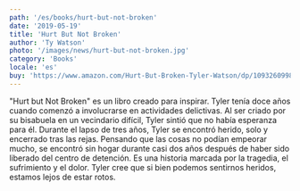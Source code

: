 ```yaml
---
path: '/es/books/hurt-but-not-broken'
date: '2019-05-19'
title: 'Hurt But Not Broken'
author: 'Ty Watson'
photo: '/images/news/hurt-but-not-broken.jpg'
category: 'Books'
locale: 'es'
buy: 'https://www.amazon.com/Hurt-But-Broken-Tyler-Watson/dp/1093260998/ref=sr_1_1?crid=3FTBZQJDJFZE7&keywords=hurt+but+not+broken+tyler+watson&qid=1573660541&sprefix=hurt+but+not+%2Caps%2C149&sr=8-1'
---
```


"Hurt but Not Broken" es un libro creado para inspirar. Tyler tenía doce años cuando comenzó a involucrarse en actividades delictivas. Al ser criado por su bisabuela en un vecindario difícil, Tyler sintió que no había esperanza para él. Durante el lapso de tres años, Tyler se encontró herido, solo y encerrado tras las rejas. Pensando que las cosas no podían empeorar mucho, se encontró sin hogar durante casi dos años después de haber sido liberado del centro de detención. Es una historia marcada por la tragedia, el sufrimiento y el dolor. Tyler cree que si bien podemos sentirnos heridos, estamos lejos de estar rotos.
